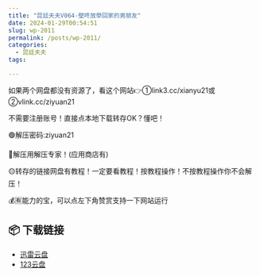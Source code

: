 ```yaml
---
title: "昆廷夫夫V064-壁咚放學回家的男朋友"
date: 2024-01-29T00:54:51
slug: wp-2011
permalink: /posts/wp-2011/
categories:
  - 昆廷夫夫
tags:

---
```


如果两个网盘都没有资源了，看这个网站👉①link3.cc/xianyu21或②vlink.cc/ziyuan21

不需要注册账号！直接点本地下载转存OK？懂吧！

🟢解压密码:ziyuan21

🔵解压用解压专家！(应用商店有)

🟡转存的链接网盘有教程！一定要看教程！按教程操作！不按教程操作你不会解压！

💰🈶能力的宝，可以点左下角赞赏支持一下网站运行

## 📦 下载链接
- [迅雷云盘](https://blziyuan21.com/pay-download/2011?key=79cb9c6015&down_id=0)
- [123云盘](https://blziyuan21.com/pay-download/2011?key=79cb9c6015&down_id=1)

